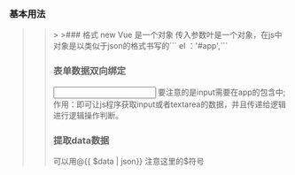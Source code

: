 ### 基本用法  
> > <script> 
vue = new Vue({
    el : '#app',
    data : {
        message : 'hello,world'
    }
})

</script>
> 
>### 格式  
new Vue 是一个对象 传入参数叶是一个对象，在js中对象是以类似于json的格式书写的``` el ：'#app',```

### 表单数据双向绑定  
<input type="text" :model="message"></input>
要注意的是input需要在app的包含中;
作用：即可让js程序获取input或者textarea的数据，并且传递给逻辑进行逻辑操作判断。

### 提取data数据
可以用@{{ $data | json}}  注意这里的$符号


